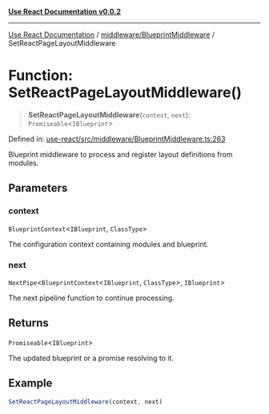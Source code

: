 [**Use React Documentation v0.0.2**](../../../README.md)

***

[Use React Documentation](../../../modules.md) / [middleware/BlueprintMiddleware](../README.md) / SetReactPageLayoutMiddleware

# Function: SetReactPageLayoutMiddleware()

> **SetReactPageLayoutMiddleware**(`context`, `next`): `Promiseable`\<`IBlueprint`\>

Defined in: [use-react/src/middleware/BlueprintMiddleware.ts:263](https://github.com/stonemjs/use-react/blob/50c96852bd65a75b7f2a00786393fb0c90af6da8/src/middleware/BlueprintMiddleware.ts#L263)

Blueprint middleware to process and register layout definitions from modules.

## Parameters

### context

`BlueprintContext`\<`IBlueprint`, `ClassType`\>

The configuration context containing modules and blueprint.

### next

`NextPipe`\<`BlueprintContext`\<`IBlueprint`, `ClassType`\>, `IBlueprint`\>

The next pipeline function to continue processing.

## Returns

`Promiseable`\<`IBlueprint`\>

The updated blueprint or a promise resolving to it.

## Example

```typescript
SetReactPageLayoutMiddleware(context, next)
```
